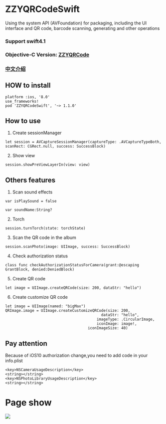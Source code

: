 # ZZYQRCodeSwift

Using the system API (AVFoundation) for packaging, including the UI interface and QR code, barcode scanning, generating and other operations 

### Support swift4.1

### Objective-C Version: **[ZZYQRCode](https://github.com/zhang28602/ZZYQRCode)**

### [中文介绍](https://github.com/zhang28602/ZZYQRCodeSwift/blob/master/READMEZH.md)

## HOW to install

```
platform :ios, '8.0'
use_frameworks!
pod 'ZZYQRCodeSwift', '~> 1.1.0'
```

## How to use
1. Create sessionManager

```objc
let session = AVCaptureSessionManager(captureType: .AVCaptureTypeBoth, scanRect: CGRect.null, success: SuccessBlock)
```

2. Show view

```objc
session.showPreViewLayerIn(view: view)
```
## Others features
1. Scan sound effects

```objc
var isPlaySound = false

var soundName:String?
```

2. Torch

```objc
session.turnTorch(state: torchState)
```

3. Scan the QR code in the album

```objc
session.scanPhoto(image: UIImage, success: SuccessBlock)
```

4. Check authorization status

```objc
class func checkAuthorizationStatusForCamera(grant:@escaping GrantBlock, denied:DeniedBlock)
```

5. Create QR code

```objc
let image = UIImage.createQRCode(size: 200, dataStr: "hello")
```

6. Create customize QR code

```objc
let image = UIImage(named: "bigMax")
QRImage.image = UIImage.createCustomizeQRCode(size: 200,
                                           dataStr: "hello",
                                         imageType: .CircularImage,
                                         iconImage: image!,
                                     iconImageSize: 40)
```

## Pay attention
Because of iOS10 authorization change,you need to add code in your info.plist

```
<key>NSCameraUsageDescription</key>
<string></string>
<key>NSPhotoLibraryUsageDescription</key>
<string></string>
```

# Page show
![](https://github.com/zhang28602/ZZYQRCodeSwift/raw/master/Screenshots/show.gif)

